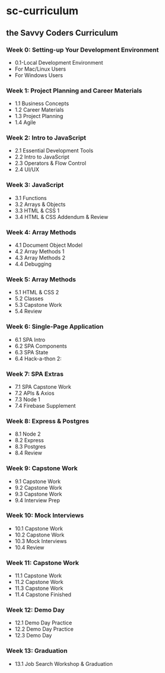 # sc-curriculum
## the Savvy Coders Curriculum

### Week 0: **Setting-up Your Development Environment**
* 0.1-Local Development Environment
* For Mac/Linux Users
* For Windows Users

### Week 1: **Project Planning and Career Materials**
* 1.1 Business Concepts
* 1.2 Career Materials
* 1.3 Project Planning
* 1.4 Agile

### Week 2: **Intro to JavaScript**
* 2.1 Essential Development Tools
* 2.2 Intro to JavaScript
* 2.3 Operators & Flow Control
* 2.4 UI/UX

### Week 3: **JavaScript**
* 3.1 Functions
* 3.2 Arrays & Objects
* 3.3 HTML & CSS 1
* 3.4 HTML & CSS Addendum & Review

### Week 4: **Array Methods**
* 4.1 Document Object Model
* 4.2 Array Methods 1
* 4.3 Array Methods 2
* 4.4 Debugging

### Week 5: **Array Methods**
* 5.1 HTML & CSS 2
* 5.2 Classes
* 5.3 Capstone Work
* 5.4 Review

### Week 6: **Single-Page Application**
* 6.1 SPA Intro
* 6.2 SPA Components
* 6.3 SPA State
* 6.4 Hack-a-thon 2:

### Week 7: **SPA Extras**
* 7.1 SPA Capstone Work
* 7.2 APIs & Axios
* 7.3 Node 1
* 7.4 Firebase Supplement

### Week 8: **Express & Postgres**
* 8.1 Node 2
* 8.2 Express
* 8.3 Postgres
* 8.4 Review

### Week 9: **Capstone Work**
* 9.1 Capstone Work
* 9.2 Capstone Work
* 9.3 Capstone Work
* 9.4 Interview Prep

### Week 10: **Mock Interviews**
* 10.1 Capstone Work
* 10.2 Capstone Work
* 10.3 Mock Interviews
* 10.4 Review

### Week 11: **Capstone Work**
* 11.1 Capstone Work
* 11.2 Capstone Work
* 11.3 Capstone Work
* 11.4 Capstone Finished

### Week 12: **Demo Day**
* 12.1 Demo Day Practice
* 12.2 Demo Day Practice
* 12.3 Demo Day

### Week 13: **Graduation**
* 13.1 Job Search Workshop & Graduation
